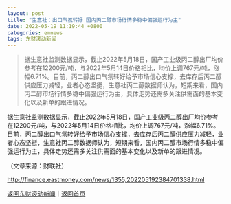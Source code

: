 ```yaml
---
layout: post
title: "生意社：出口气氛转好 国内丙二醇市场行情多稳中偏强运行为主"
date: 2022-05-19 11:19:44 +0800
categories: emnews
tags: 东财滚动新闻
---
```

> 据生意社监测数据显示，截止2022年5月18日，国产工业级丙二醇出厂均价参考在12200元/吨，与2022年5月14日价格相比，均价上调767元/吨，涨幅6.71%。目前，丙二醇出口气氛转好给予市场信心支撑，去库存后丙二醇供应压力减轻，业者心态坚挺，生意社丙二醇数据师认为，短期来看，国内丙二醇市场行情多稳中偏强运行为主，具体走势还需多关注供需面的基本变化以及新单的跟进情况。

<p>据生意社监测数据显示，截止2022年5月18日，国产工业级丙二醇出厂均价参考在12200元/吨，与2022年5月14日价格相比，均价上调767元/吨，涨幅6.71%。目前，丙二醇出口气氛转好给予市场信心支撑，去库存后丙二醇供应压力减轻，业者心态坚挺，生意社丙二醇数据师认为，短期来看，国内丙二醇市场行情多稳中偏强运行为主，具体走势还需多关注供需面的基本变化以及新单的跟进情况。</p><p class="em_media">（文章来源：财联社）</p>

<http://finance.eastmoney.com/news/1355,202205192384701338.html>

[返回东财滚动新闻](//finews.withounder.com/emnews/)｜[返回首页](//finews.withounder.com/)